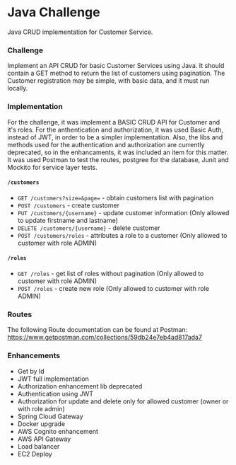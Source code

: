 # Java Challenge
Java CRUD implementation for Customer Service.

### Challenge
Implement an API CRUD for basic Customer Services using Java. It should contain a GET method to return the list of customers using pagination.
The Customer registration may be simple, with basic data, and it must run locally.

### Implementation
For the challenge, it was implement a BASIC CRUD API for Customer and it's roles.
For the anthentication and authorization, it was used Basic Auth, instead of JWT, in order to be a simpler implementation.
Also, the libs and methods used for the authentication and authorization are currently deprecated, so in the enhancaments, it was included an item for this matter.
It was used Postman to test the routes, postgree for the database, Junit and Mockito for service layer tests.

#### `/customers`

- `GET /customers?size=&page=` - obtain customers list with pagination
- `POST /customers` - create customer
- `PUT /customers/{username}` - update customer information
      (Only allowed to update firstname and lastname)
- `DELETE /customers/{username}` - delete customer
- `POST /customers/roles` - attributes a role to a customer
      (Only allowed to customer with role ADMIN)

#### `/roles`

- `GET /roles` - get list of roles without pagination
      (Only allowed to customer with role ADMIN)
- `POST /roles` - create new role
      (Only allowed to customer with role ADMIN)

### Routes
The following Route documentation can be found at Postman: https://www.getpostman.com/collections/59db24e7eb4ad817ada7

### Enhancements
+ Get by Id
+ JWT full implementation
+ Authorization enhancement lib deprecated
+ Authentication using JWT
+ Authorization for update and delete only for allowed customer (owner or with role admin)
+ Spring Cloud Gateway
+ Docker upgrade
+ AWS Cognito enhancement
+ AWS API Gateway
+ Load balancer
+ EC2 Deploy




